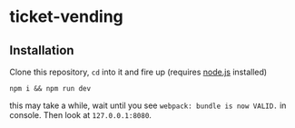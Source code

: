 # ticket-vending

## Installation

Clone this repository, `cd` into it and fire up (requires [node.js](https://nodejs.org/en/) installed)

    npm i && npm run dev

this may take a while, wait until you see `webpack: bundle is now VALID.` in console. Then look at `127.0.0.1:8080`.
